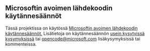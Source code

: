 ## <a name="microsoft-open-source-code-of-conduct"></a>Microsoftin avoimen lähdekoodin käytännesäännöt
Tässä projektissa on käytössä [Microsoftin avoimen lähdekoodin käytännesäännöt.](https://opensource.microsoft.com/codeofconduct/)
Lisätietoja on käytännesäännön [usein kysytyissä kysymyksissä](https://opensource.microsoft.com/codeofconduct/faq/) tai [opencode@microsoft.com](mailto:opencode@microsoft.com) lisäkysymyksissä tai kommenteissa.